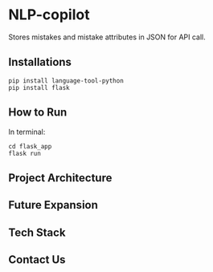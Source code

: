 # NLP-copilot
Stores mistakes and mistake attributes in JSON for API call.


## Installations
```
pip install language-tool-python  
pip install flask
```

## How to Run
In terminal:
```
cd flask_app
flask run
```


## Project Architecture


## Future Expansion


## Tech Stack


## Contact Us
